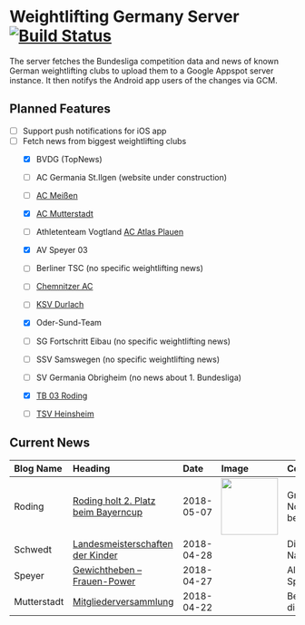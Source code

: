 # Weightlifting Germany Server [![Build Status](https://travis-ci.org/WGierke/weightlifting_germany_server.svg?branch=master)](https://travis-ci.org/WGierke/weightlifting_germany_server)

The server fetches the Bundesliga competition data and news of known German weightlifting clubs to upload them to a Google Appspot server instance.
It then notifys the Android app users of the changes via GCM.

## Planned Features
- [ ] Support push notifications for iOS app  
- [ ] Fetch news from biggest weightlifting clubs
    - [X] BVDG (TopNews)
    - [ ] AC Germania St.Ilgen (website under construction)
    - [ ] [AC Meißen](http://www.ac-meissen.de/index.php?start=1)
    - [X] [AC Mutterstadt](http://www.ac-mutterstadt.de/index.php?start=1)
    - [ ] Athletenteam Vogtland [AC Atlas Plauen](https://acatlas.wordpress.com/)
    - [X] AV Speyer 03
    - [ ] Berliner TSC (no specific weightlifting news)
    - [ ] [Chemnitzer AC](http://chemnitzer-athletenclub.de/aktuelles/news/page/1/)
    - [ ] [KSV Durlach](http://ksvdurlach.de/news?page_n54=1)
    - [X] Oder-Sund-Team
    - [ ] SG Fortschritt Eibau (no specific weightlifting news)
    - [ ] SSV Samswegen (no specific weightlifting news)
    - [ ] SV Germania Obrigheim (no news about 1. Bundesliga)
    - [X] [TB 03 Roding](http://www.tb03-gewichtheben.de/page/1/)
    - [ ] [TSV Heinsheim](http://gewichtheben.tsv-heinsheim.de/index.php?start=1)


## Current News

| Blog Name   | Heading                                                                                                                      | Date       | Image                                                                                                                 | Content                 |
|:------------|:-----------------------------------------------------------------------------------------------------------------------------|:-----------|:----------------------------------------------------------------------------------------------------------------------|:------------------------|
| Roding      | [Roding holt 2. Platz beim Bayerncup](https://www.tb03-gewichtheben.de/2018/05/roding-holt-2-platz-beim-bayerncup/)          | 2018-05-07 | <img src='https://www.tb03-gewichtheben.de/wp-content/gallery/bayerncup-2018/IMG_20180505_154723.JPG' width='100px'/> | Gregor Nowara bester... |
| Schwedt     | [Landesmeisterschaften der Kinder](http://gewichtheben.blauweiss65-schwedt.de/?p=7686)                                       | 2018-04-28 |                                                                                                                       | Die jüngsten Nachwuc... |
| Speyer      | [Gewichtheben – Frauen-Power](https://www.av03-speyer.de/2018/04/gewichtheben-frauen-power/)                                 | 2018-04-27 |                                                                                                                       | Als Christina Spindl... |
| Mutterstadt | [Mitgliederversammlung](http://www.ac-mutterstadt.de/index.php?start=0&heading=926dd55bfef7008158b3303241ac28eb1524348000.0) | 2018-04-22 |                                                                                                                       | Bei der diesjährigen... |